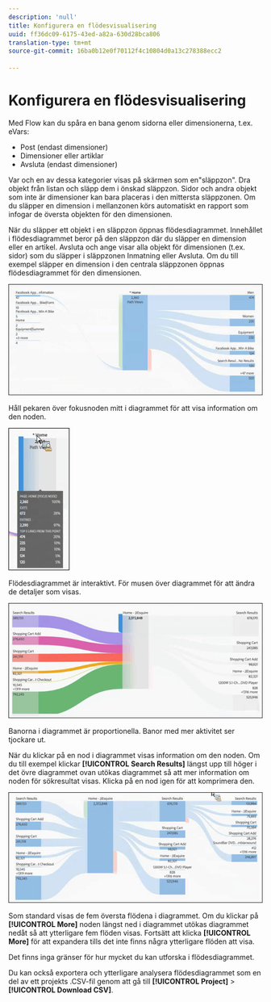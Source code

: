 ```yaml
---
description: 'null'
title: Konfigurera en flödesvisualisering
uuid: ff36dc09-6175-43ed-a82a-630d28bca806
translation-type: tm+mt
source-git-commit: 16ba0b12e0f70112f4c10804d0a13c278388ecc2

---
```



# Konfigurera en flödesvisualisering

Med Flow kan du spåra en bana genom sidorna eller dimensionerna, t.ex. eVars:

* Post (endast dimensioner)
* Dimensioner eller artiklar
* Avsluta (endast dimensioner)

Var och en av dessa kategorier visas på skärmen som en&quot;släppzon&quot;. Dra objekt från listan och släpp dem i önskad släppzon. Sidor och andra objekt som inte är dimensioner kan bara placeras i den mittersta släppzonen. Om du släpper en dimension i mellanzonen körs automatiskt en rapport som infogar de översta objekten för den dimensionen.

När du släpper ett objekt i en släppzon öppnas flödesdiagrammet. Innehållet i flödesdiagrammet beror på den släppzon där du släpper en dimension eller en artikel. Avsluta och ange visar alla objekt för dimensionen (t.ex. sidor) som du släpper i släppzonen Inmatning eller Avsluta. Om du till exempel släpper en dimension i den centrala släppzonen öppnas flödesdiagrammet för den dimensionen.

![](assets/flow.jpg)

Håll pekaren över fokusnoden mitt i diagrammet för att visa information om den noden.

![](assets/flow4.jpg)

Flödesdiagrammet är interaktivt. För musen över diagrammet för att ändra de detaljer som visas.

![](assets/flow2.jpg)

Banorna i diagrammet är proportionella. Banor med mer aktivitet ser tjockare ut.

När du klickar på en nod i diagrammet visas information om den noden. Om du till exempel klickar **[!UICONTROL Search Results]** längst upp till höger i det övre diagrammet ovan utökas diagrammet så att mer information om noden för sökresultat visas. Klicka på en nod igen för att komprimera den.

![](assets/flow3.jpg)

Som standard visas de fem översta flödena i diagrammet. Om du klickar på **[!UICONTROL More]** noden längst ned i diagrammet utökas diagrammet nedåt så att ytterligare fem flöden visas. Fortsätt att klicka **[!UICONTROL More]** för att expandera tills det inte finns några ytterligare flöden att visa.

Det finns inga gränser för hur mycket du kan utforska i flödesdiagrammet.

Du kan också exportera och ytterligare analysera flödesdiagrammet som en del av ett projekts .CSV-fil genom att gå till **[!UICONTROL Project]** > **[!UICONTROL Download CSV]**.
